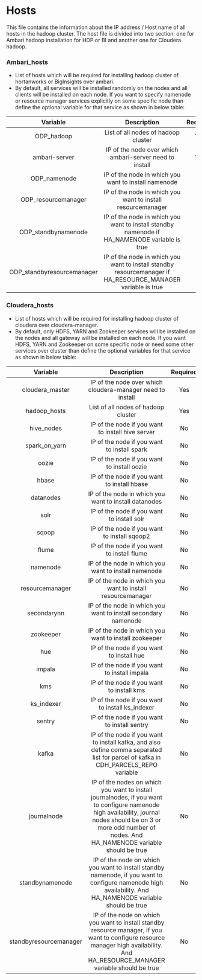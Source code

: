 # Hosts

This file contains the information about the IP address / Host name of all hosts in the hadoop cluster. The host file is divided into two section: one for Ambari hadoop installation for HDP or BI and another one for Cloudera hadoop.

### Ambari_hosts
* List of hosts which will be required for installing hadoop cluster of hortanworks or BigInsights over ambari.  
* By default, all services will be installed randomly on the nodes and all clients will be installed on each node. If you want to specify namenode or resource manager services explicitly on some specific node than define the optional variable for that service as shown in below table:  

|          Variable          |                                                 Description                                                 | Required |
|:--------------------------:|:-----------------------------------------------------------------------------------------------------------:|:--------:|
|         ODP_hadoop         | List of all nodes of hadoop cluster                                                                         | Yes      |
|        ambari-server       | IP of the node over which ambari-server need to install                                                     | Yes      |
| ODP_namenode               | IP of the node in which you want to install namenode                                                        | No       |
| ODP_resourcemanager        | IP of the node in which you want to install resourcemanager                                                 | No       |
| ODP_standbynamenode        | IP of the node in which you want to install standby namenode if HA_NAMENODE variable is true               | No       |
| ODP_standbyresourcemanager | IP of the node in which you want to install standby resourcemanager if HA_RESOURCE_MANAGER variable is true | No       |

### Cloudera_hosts  

* List of hosts which will be required for installing hadoop cluster of cloudera over cloudera-manager. 
* By default, only HDFS, YARN and Zookeeper services will be installed on the nodes and all gateway will be installed on each node. If you want HDFS, YARN and Zookeeper on some specific node or need some other services over cluster than define the optional variables for that service as shown in below table: 

|        Variable        |                                                                                                  Description                                                                                                  | Required |
|:----------------------:|:-------------------------------------------------------------------------------------------------------------------------------------------------------------------------------------------------------------:|:--------:|
|     cloudera_master    | IP of the node over which cloudera-manager need to install                                                                                                                                                    | Yes      |
|      hadoop_hosts      | List of all nodes of hadoop cluster                                                                                                                                                                           | Yes      |
|       hive_nodes       | IP of the node if  you want to install hive server                                                                                                                                                            | No       |
|      spark_on_yarn     | IP of the node if you want to install spark                                                                                                                                                                   | No       |
|          oozie         | IP of the node if you want to install oozie                                                                                                                                                                   | No       |
|          hbase         | IP of the node if you want to install hbase                                                                                                                                                                   | No       |
|        datanodes       | IP of the node in which you want to install datanodes                                                                                                                                                         | No       |
|          solr          | IP of the node if you want to install solr                                                                                                                                                                    | No       |
|          sqoop         | IP of the node if you want to install sqoop2                                                                                                                                                                  | No       |
|          flume         | IP of the node if you want to install flume                                                                                                                                                                   | No       |
|        namenode        | IP of the node in which you want to install namenode                                                                                                                                                          | No       |
|     resourcemanager    | IP of the node in which you want to install resourcemanager                                                                                                                                                   | No       |
|       secondarynn      | IP of the node in which you want to install secondary namenode                                                                                                                                                | No       |
|        zookeeper       | IP of the node in which you want to install zookeeper                                                                                                                                                         | No       |
|           hue          | IP of the node if you want to install hue                                                                                                                                                                     | No       |
|         impala         | IP of the node if you want to install impala                                                                                                                                                                  | No       |
|           kms          | IP of the node if you want to install kms                                                                                                                                                                     | No       |
|       ks_indexer       | IP of the node if you want to install ks_indexer                                                                                                                                                              | No       |
|         sentry         | IP of the node if you want to install sentry                                                                                                                                                                  | No       |
|          kafka         | IP of the node if you want to install kafka, and also define comma separated list for parcel of kafka in CDH_PARCELS_REPO variable                                                                                    | No       |
|       journalnode      | IP of the nodes on which you want to install journalnodes, if you want to configure namenode high availability, journal nodes should be on 3 or more odd number of nodes. And HA_NAMENODE variable should be true | No       |
|     standbynamenode    | IP of the node on which you want to install standby namenode, if you want to configure namenode high availability. And HA_NAMENODE variable should be true                                                        | No       |
| standbyresourcemanager | IP of the node on which you want to install standby resource manager, if you want to configure resource manager high availability. And HA_RESOURCE_MANAGER variable should be true                                | No       |

